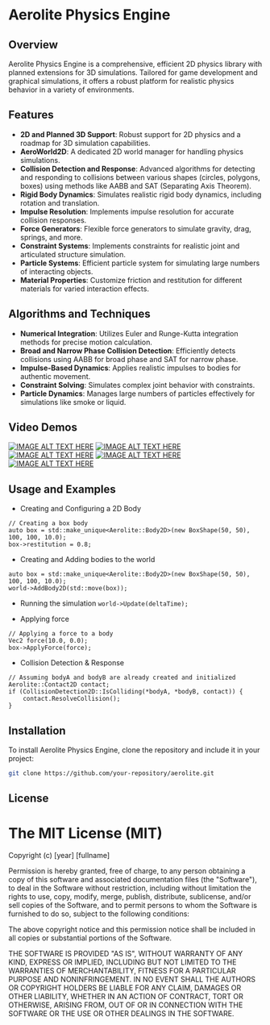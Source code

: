 # Aerolite Physics Engine

## Overview
Aerolite Physics Engine is a comprehensive, efficient 2D physics library with planned extensions for 3D simulations. Tailored for game development and graphical simulations, it offers a robust platform for realistic physics behavior in a variety of environments.

## Features
- **2D and Planned 3D Support**: Robust support for 2D physics and a roadmap for 3D simulation capabilities.
- **AeroWorld2D**: A dedicated 2D world manager for handling physics simulations.
- **Collision Detection and Response**: Advanced algorithms for detecting and responding to collisions between various shapes (circles, polygons, boxes) using methods like AABB and SAT (Separating Axis Theorem).
- **Rigid Body Dynamics**: Simulates realistic rigid body dynamics, including rotation and translation.
- **Impulse Resolution**: Implements impulse resolution for accurate collision responses.
- **Force Generators**: Flexible force generators to simulate gravity, drag, springs, and more.
- **Constraint Systems**: Implements constraints for realistic joint and articulated structure simulation.
- **Particle Systems**: Efficient particle system for simulating large numbers of interacting objects.
- **Material Properties**: Customize friction and restitution for different materials for varied interaction effects.

## Algorithms and Techniques
- **Numerical Integration**: Utilizes Euler and Runge-Kutta integration methods for precise motion calculation.
- **Broad and Narrow Phase Collision Detection**: Efficiently detects collisions using AABB for broad phase and SAT for narrow phase.
- **Impulse-Based Dynamics**: Applies realistic impulses to bodies for authentic movement.
- **Constraint Solving**: Simulates complex joint behavior with constraints.
- **Particle Dynamics**: Manages large numbers of particles effectively for simulations like smoke or liquid.

## Video Demos
[![IMAGE ALT TEXT HERE](https://img.youtube.com/vi/d3omJyYH2XY/0.jpg)](https://www.youtube.com/watch?v=d3omJyYH2XY)
[![IMAGE ALT TEXT HERE](https://img.youtube.com/vi/tLI2a0-xQ4A/0.jpg)](https://www.youtube.com/watch?v=tLI2a0-xQ4A)
[![IMAGE ALT TEXT HERE](https://img.youtube.com/vi/eIRz2iymQRk/0.jpg)](https://www.youtube.com/watch?v=eIRz2iymQRk)
[![IMAGE ALT TEXT HERE](https://img.youtube.com/vi/kGb2qkqdmco/0.jpg)](https://www.youtube.com/watch?v=kGb2qkqdmco)
[![IMAGE ALT TEXT HERE](https://img.youtube.com/vi/dsc4N9qv8ek/0.jpg)](https://www.youtube.com/watch?v=dsc4N9qv8ek)

## Usage and Examples
- Creating and Configuring a 2D Body
```#include "Body2D.h"
// Creating a box body
auto box = std::make_unique<Aerolite::Body2D>(new BoxShape(50, 50), 100, 100, 10.0);
box->restitution = 0.8;
```
- Creating and Adding bodies to the world
```
auto box = std::make_unique<Aerolite::Body2D>(new BoxShape(50, 50), 100, 100, 10.0);
world->AddBody2D(std::move(box));
```
- Running the simulation
```world->Update(deltaTime);```

- Applying force
```#include "Vec2.h"
// Applying a force to a body
Vec2 force(10.0, 0.0);
box->ApplyForce(force);
```
- Collision Detection & Response
```#include "Collision2D.h"
// Assuming bodyA and bodyB are already created and initialized
Aerolite::Contact2D contact;
if (CollisionDetection2D::IsColliding(*bodyA, *bodyB, contact)) {
    contact.ResolveCollision();
}
```

## Installation
To install Aerolite Physics Engine, clone the repository and include it in your project:
```bash
git clone https://github.com/your-repository/aerolite.git
```

## License
# The MIT License (MIT)

Copyright (c) [year] [fullname]

Permission is hereby granted, free of charge, to any person obtaining a copy of this software and associated documentation files (the "Software"), to deal in the Software without restriction, including without limitation the rights to use, copy, modify, merge, publish, distribute, sublicense, and/or sell copies of the Software, and to permit persons to whom the Software is furnished to do so, subject to the following conditions:

The above copyright notice and this permission notice shall be included in all copies or substantial portions of the Software.

THE SOFTWARE IS PROVIDED "AS IS", WITHOUT WARRANTY OF ANY KIND, EXPRESS OR IMPLIED, INCLUDING BUT NOT LIMITED TO THE WARRANTIES OF MERCHANTABILITY, FITNESS FOR A PARTICULAR PURPOSE AND NONINFRINGEMENT. IN NO EVENT SHALL THE AUTHORS OR COPYRIGHT HOLDERS BE LIABLE FOR ANY CLAIM, DAMAGES OR OTHER LIABILITY, WHETHER IN AN ACTION OF CONTRACT, TORT OR OTHERWISE, ARISING FROM, OUT OF OR IN CONNECTION WITH THE SOFTWARE OR THE USE OR OTHER DEALINGS IN THE SOFTWARE.
